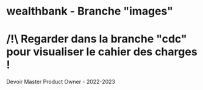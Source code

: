# wealthbank - Branche "images" 
# /!\ Regarder dans la branche "cdc" pour visualiser le cahier des charges !
Devoir Master Product Owner - 2022-2023


